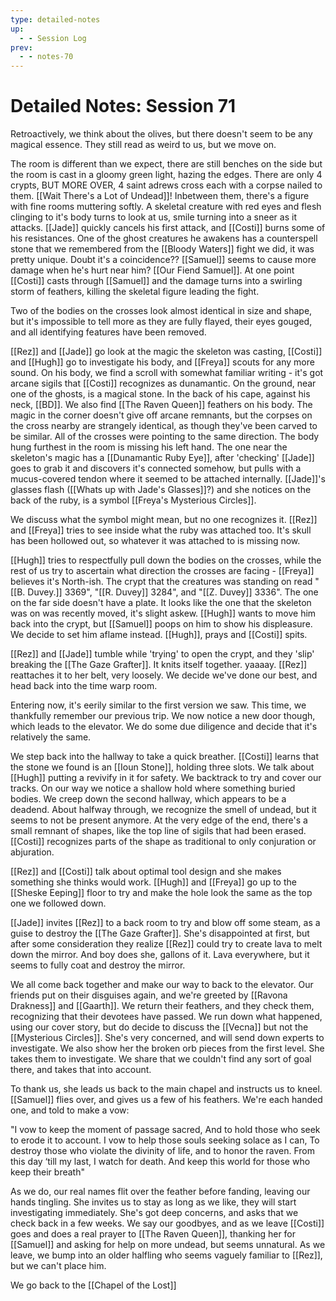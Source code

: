 ```yaml
---
type: detailed-notes
up:
  - - Session Log
prev:
  - - notes-70
---
```


# Detailed Notes: Session 71

Retroactively, we think about the olives, but there doesn't seem to be any magical essence. They still read as weird to us, but we move on.

The room is different than we expect, there are still benches on the side but the room is cast in a gloomy green light, hazing the edges. There are only 4 crypts, BUT MORE OVER, 4 saint adrews cross each with a corpse nailed to them. [[Wait There's a Lot of Undead]]! Inbetween them, there's a figure with fine rooms muttering softly. A skeletal creature with red eyes and flesh clinging to it's body turns to look at us, smile turning into a sneer as it attacks. [[Jade]] quickly cancels his first attack, and [[Costi]] burns some of his resistances. One of the ghost creatures he awakens has a counterspell stone that we remembered from the [[Bloody Waters]] fight we did, it was pretty unique. Doubt it's a coincidence?? [[Samuel]] seems to cause more damage when he's hurt near him? [[Our Fiend Samuel]]. At one point [[Costi]] casts through [[Samuel]] and the damage turns into a swirling storm of feathers, killing the skeletal figure leading the fight. 

Two of the bodies on the crosses look almost identical in size and shape, but it's impossible to tell more as they are fully flayed, their eyes gouged, and all identifying features have been removed. 

[[Rez]] and [[Jade]] go look at the magic the skeleton was casting, [[Costi]] and [[Hugh]] go to investigate his body, and [[Freya]] scouts for any more sound. On his body, we find a scroll with somewhat familiar writing - it's got arcane sigils that [[Costi]] recognizes as dunamantic. On the ground, near one of the ghosts, is a magical stone. In the back of his cape, against his neck, [[BD]]. We also find [[The Raven Queen]] feathers on his body. The magic in the corner doesn't give off arcane remnants, but the corpses on the cross nearby are strangely identical, as though they've been carved to be similar. All of the crosses were pointing to the same direction. The body hung furthest in the room is missing his left hand.  The one near the skeleton's magic has a [[Dunamantic Ruby Eye]], after 'checking' [[Jade]] goes to grab it and discovers it's connected somehow, but pulls with a mucus-covered tendon where it seemed to be attached internally. [[Jade]]'s glasses flash ([[Whats up with Jade's Glasses]]?) and she notices on the back of the ruby, is a symbol [[Freya's Mysterious Circles]]. 

We discuss what the symbol might mean, but no one recognizes it. [[Rez]] and [[Freya]] tries to see inside what the ruby was attached too. It's skull has been hollowed out, so whatever it was attached to is missing now. 

[[Hugh]] tries to respectfully pull down the bodies on the crosses, while the rest of us try to ascertain what direction the crosses are facing - [[Freya]] believes it's North-ish. The crypt that the creatures was standing on read "[[B. Duvey.]] 3369", "[[R. Duvey]] 3284", and "[[Z. Duvey]] 3336". The one on the far side doesn't have a plate. It looks like the one that the skeleton was on was recently moved, it's slight askew. [[Hugh]] wants to move him back into the crypt, but [[Samuel]] poops on him to show his displeasure. We decide to set him aflame instead. [[Hugh]], prays and [[Costi]] spits. 

[[Rez]] and [[Jade]] tumble while 'trying' to open the crypt, and they 'slip'  breaking the [[The Gaze Grafter]]. It knits itself together. yaaaay. [[Rez]] reattaches it to her belt, very loosely. We decide we've done our best, and head back into the time warp room. 

Entering now, it's eerily similar to the first version we saw. This time, we thankfully remember our previous trip. We now notice a new door though, which leads to the elevator. We do some due diligence and decide that it's relatively the same. 

We step back into the hallway to take a quick breather. [[Costi]] learns that the stone we found is an [[Ioun Stone]], holding three slots. We talk about [[Hugh]] putting a revivify in it for safety. We backtrack to try and cover our tracks. On our way we notice a shallow hold where something buried bodies. We creep down the second hallway, which appears to be a deadend. About halfway through, we recognize the smell of undead, but it seems to not be present anymore. At the very edge of the end, there's a small remnant of shapes, like the top line of sigils that had been erased. [[Costi]] recognizes parts of the shape as traditional to only conjuration or abjuration. 

[[Rez]] and [[Costi]] talk about optimal tool design and she makes something she thinks would work. [[Hugh]] and [[Freya]] go up to the [[Sheske Eeping]] floor to try and make the hole look the same as the top one we followed down. 

[[Jade]] invites [[Rez]] to a back room to try and blow off some steam, as a guise to destroy the [[The Gaze Grafter]]. She's disappointed at first, but after some consideration they realize [[Rez]] could try to create lava to melt down the mirror. And boy does she, gallons of it. Lava everywhere, but it seems to fully coat and destroy the mirror. 

We all come back together and make our way to back to the elevator. Our friends put on their disguises again, and we're greeted by [[Ravona Drakness]] and [[Gaarth]]. We return their feathers, and they check them, recognizing that their devotees have passed. We run down what happened, using our cover story, but do decide to discuss the [[Vecna]] but not the [[Mysterious Circles]]. She's very concerned, and will send down experts to investigate. We also show her the broken orb pieces from the first level. She takes them to investigate. We share that we couldn't find any sort of goal there, and takes that into account. 

To thank us, she leads us back to the main chapel and instructs us to kneel. [[Samuel]] flies over, and gives us a few of his feathers. We're each handed one, and told to make a vow:

"I vow to keep the moment of passage sacred, And to hold those who seek to erode it to account. I vow to help those souls seeking solace as I can, To destroy those who violate the divinity of life, and to honor the raven. From this day ‘till my last, I watch for death. And keep this world for those who keep their breath" 

As we do, our real names flit over the feather before fanding, leaving our hands tingling. She invites us to stay as long as we like, they will start investigating immediately. She's got deep concerns, and asks that we check back in a few weeks. We say our goodbyes, and as we leave [[Costi]] goes and does a real prayer to [[The Raven Queen]], thanking her for [[Samuel]] and asking for help on more undead, but seems unnatural. As we leave, we bump into an older halfling who seems vaguely familiar to [[Rez]], but we can't place him.

We go back to the [[Chapel of the Lost]]